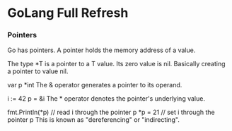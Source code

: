 # GoLang Full Refresh

### Pointers

Go has pointers. A pointer holds the memory address of a value.

The type *T is a pointer to a T value. Its zero value is nil. Basically creating a pointer to value nil.

var p *int
The & operator generates a pointer to its operand.

i := 42
p = &i
The * operator denotes the pointer's underlying value.

fmt.Println(*p) // read i through the pointer p
*p = 21         // set i through the pointer p
This is known as "dereferencing" or "indirecting".

